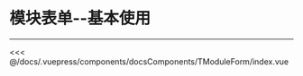 # 模块表单--基本使用

---

<common-code-format isShowModule>
  <docsComponents-TModuleForm-index slot="source"></docsComponents-TModuleForm-index>
 <<< @/docs/.vuepress/components/docsComponents/TModuleForm/index.vue
</common-code-format>
